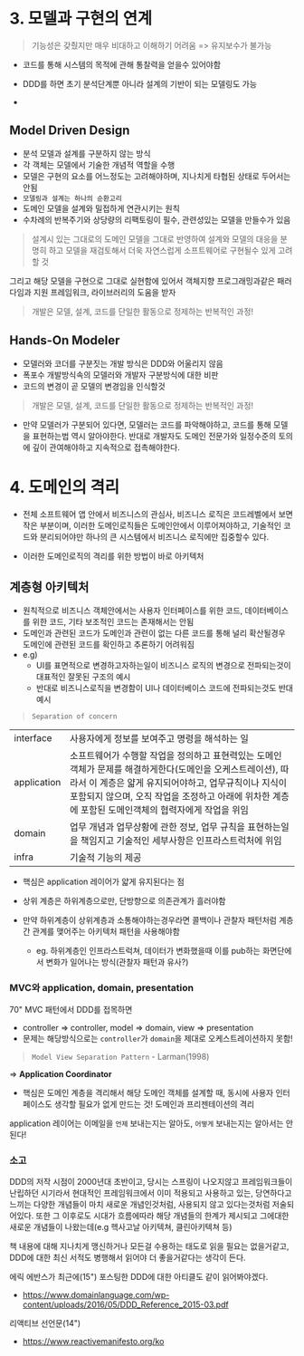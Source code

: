 # 3. 모델과 구현의 연계

> 기능성은 갖췄지만 매우 비대하고 이해하기 어려움 => 유지보수가 불가능

- 코드를 통해 시스템의 목적에 관해 통찰력을 얻을수 있어야함

- DDD를 하면 초기 분석단계뿐 아니라 설계의 기반이 되는 모델링도 가능
-

## Model Driven Design

- 분석 모델과 설계를 구분하지 않는 방식
- 각 객체는 모델에서 기술한 개념적 역할을 수행
- 모델은 구현의 요소를 어느정도는 고려해야하며, 지나치게 타협된 상태로 두어서는 안됨
- `모델링과 설계는 하나의 순환고리`
- 도메인 모델을 설계와 밀접하게 연관시키는 원칙
- 수차례의 반복주기와 상당량의 리팩토링이 필수, 관련성있는 모델을 만들수가 있음


> 설계시 있는 그대로의 도메인 모델을 그대로 반영하여 설계와 모델의 대응을 분명히 하고 모델을 재검토해서 더욱 자연스럽게 소프트웨어로 구현될수 있게 고려할 것

그리고 해당 모델을 구현으로 그대로 실현함에 있어서 객체지향 프로그래밍과같은 패러다임과 지원 프레임워크, 라이브러리의 도움을 받자
 


> 개발은 모델, 설계, 코드를 단일한 활동으로 정제하는 반복적인 과정!


## Hands-On Modeler

- 모델러와 코더를 구분짓는 개발 방식은 DDD와 어울리지 않음
- 폭포수 개발방식속의 모델러와 개발자 구분방식에 대한 비판
- 코드의 변경이 곧 모델의 변경임을 인식할것
> 개발은 모델, 설계, 코드를 단일한 활동으로 정제하는 반복적인 과정!
- 만약 모델러가 구분되어 있다면, 모델러는 코드를 파악해야하고, 코드를 통해 모델을 표현하는법 역시 알아야한다. 반대로 개발자도 도메인 전문가와 일정수준의 토의에 깊이 관여해야하고 지속적으로 접촉해야한다.

# 4. 도메인의 격리

- 전체 소프트웨어 앱 안에서 비즈니스의 관심사, 비즈니스 로직은 코드레벨에서 보면 작은 부분이며, 이러한 도메인로직들은 도메인안에서 이루어져야하고, 기술적인 코드와 분리되어야만 하나의 큰 시스템에서 비즈니스 로직에만 집중할수 있다.

- 이러한 도메인로직의 격리를 위한 방법이 바로 아키텍처

## 계층형 아키텍처

- 원칙적으로 비즈니스 객체안에서는 사용자 인터페이스를 위한 코드, 데이터베이스를 위한 코드, 기타 보조적인 코드는 존재해서는 안됨
- 도메인과 관련된 코드가 도메인과 관련이 없는 다른 코드를 통해 널리 확산될경우 도메인에 관련된 코드를 확인하고 추론하기 어려워짐
- e.g) 
    - UI를 표면적으로 변경하고자하는일이 비즈니스 로직의 변경으로 전파되는것이 대표적인 잘못된 구조의 예시
    - 반대로 비즈니스로직을 변경함이 UI나 데이터베이스 코드에 전파되는것도 반대 예시
 > `Separation of concern`


|  |  |
| --- | --- |
| interface | 사용자에게 정보를 보여주고 명령을 해석하는 일 |
|  application | 소프트웨어가 수행할 작업을 정의하고 표현력있는 도메인객체가 문제를 해결하게한다(도메인을 오케스트레이션), 따라서 이 계층은 얇게 유지되어야하고, 업무규칙이나 지식이 포함되지 않으며, 오직 작업을 조정하고 아래에 위차한 계층에 포함된 도메인객체의 협력자에게 작업을 위임 |
|  domain | 업무 개념과 업무상황에 관한 정보, 업무 규칙을 표현하는일을 책임지고 기술적인 세부사항은 인프라스트럭처에 위임 |
| infra | 기술적 기능의 제공 |


- 핵심은 application 레이어가 얇게 유지된다는 점

- 상위 계층은 하위계층으로만, 단방향으로 의존관계가 흘러야함
- 만약 하위계층이 상위계층과 소통해야하는경우라면 콜백이나 관찰자 패턴처럼 계층간 관계를 맺어주는 아키텍처 패턴을 사용해야함
    - eg. 하위계층인 인프라스트럭쳐, 데이터가 변화했을때 이를 pub하는 화면단에서 변화가 일어나는 방식(관찰자 패턴과 유사?)
    
### MVC와 application, domain, presentation
70" MVC 패턴에서 DDD를 접목하면
- controller => controller, model => domain, view => presentation
- 문제는 해당방식으로는 `controller`가 `domain`을 제대로 오케스트레이션하지 못함!



> `Model View Separation Pattern` - Larman(1998)

=> **Application Coordinator**

- 핵심은 도메인 계층을 격리해서 해당 도메인 객체를 설계할 때, 동시에 사용자 인터페이스도 생각할 필요가 없게 만드는 것! 도메인과 프리젠테이션의 격리


application 레이어는 이메일을 `언제` 보내는지는 알아도, `어떻게` 보내는지는 알아서는 안된다!


### 소고
DDD의 저작 시점이 2000년대 초반이고, 당시는 스프링이 나오지않고 프레임워크들이 난립하던 시기라서 현대적인 프레임워크에서 이미 적용되고 사용하고 있는, 당연하다고 느끼는 다양한 개념들이 마치 새로운 개념인것처럼,
사용되지 않고 있다는것처럼 저술되어있다. 또한 그 이후로도 시대가 흐름에따라 해당 개념들의 한계가 제시되고 그에대한 새로운 개념들이 나왔는데(e.g 헥사고날 아키텍쳐, 클린아키텍쳐 등)

책 내용에 대해 지나치게 맹신하거나 모든걸 수용하는 태도로 읽을 필요는 없을거같고, DDD에 대한 최신 서적도 병행해서 읽어야 더 좋을거같다는 생각이 든다.

에릭 에반스가 최근에(15") 포스팅한 DDD에 대한 아티클도 같이 읽어봐야겠다.
- https://www.domainlanguage.com/wp-content/uploads/2016/05/DDD_Reference_2015-03.pdf

리액티브 선언문(14")
- https://www.reactivemanifesto.org/ko
